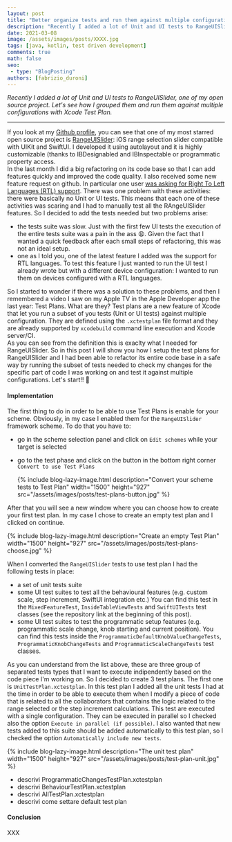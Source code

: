 ```yaml
---
layout: post
title: "Better organize tests and run them against multiple configuration with Xcode Test Plan"
description: "Recently I added a lot of Unit and UI tests to RangeUISlider, one of my open source project. Let's see how I grouped them and run them against multiple configurations with Xcode Test Plan."
date: 2021-03-08
image: /assets/images/posts/XXXX.jpg
tags: [java, kotlin, test driven development]
comments: true
math: false
seo:
 - type: "BlogPosting"
authors: [fabrizio_duroni] 
---
```


*Recently I added a lot of Unit and UI tests to RangeUISlider, one of my open source project. Let's see how I grouped them and run them against multiple configurations with Xcode Test Plan.*

---

If you look at my [Github profile](), you can see that one of my most starred open source project is [RangeUISlider](https://github.com/chicio/RangeUISlider "rangeslider ios"): iOS range selection slider compatible with UIKit and SwiftUI. I developed it using autolayout and it is highly customizable (thanks to IBDesignabled and IBInspectable or programmatic property access.  
In the last month I did a big refactoring on its code base so that I can add features quickly and improved the code quality. I also received some new feature request on github. In particular one user [was asking for Right To Left Languages (RTL) support](XXX). There was one problem with these activities: there were basically no Unit or UI tests. This means that each one of these activities was scaring and I had to manually test all the RAngeUISlider features. So I decided to add the tests needed but two problems arise:

- the tests suite was slow. Just with the first few UI tests the execution of the entire tests suite was a pain in the ass :weary:. Given the fact that I wanted a quick feedback after each small steps of refactoring, this was not an ideal setup.
- one as I told you, one of the latest feature I added was the support for RTL languages. To test this feature I just wanted to run the UI test I already wrote but with a different device configuration: I wanted to run them on devices configured with a RTL languages.
 
So I started to wonder if there was a solution to these problems, and then I remembered a video I saw on my Apple TV in the Apple Developer app the last year: Test Plans.
What are they? Test plans are a new feature of Xcode that let you run a subset of you tests (Unit or UI tests) against multiple configuration. They are defined using the `.xctestplan` file format and they are already supported by `xcodebuild` command line execution and Xcode server/CI.  
As you can see from the definition this is exaclty what I needed for RangeUISlider. So in this post I will show you how I setup the test plans for RangeUISlider and I had been able to refactor its entire code base in a safe way by running the subset of tests needed to check my changes for the specific part of code I was working on and test it against multiple configurations. Let's start!! :rocket:

#### Implementation

The first thing to do in order to be able to use Test Plans is enable for your scheme. Obviously, in my case I enabled them for the `RangeUISlider` framework scheme. To do that you have to:

* go in the scheme selection panel and click on `Edit schemes` while your target is selected 
* go to the test phase and click on the button in the bottom right corner `Convert to use Test Plans`
  
  {% include blog-lazy-image.html description="Convert your scheme tests to Test Plan" width="1500" height="927" src="/assets/images/posts/test-plans-button.jpg" %}

After that you will see a new window where you can choose how to create your first test plan. In my case I chose to create an empty test plan and I clicked on continue.

{% include blog-lazy-image.html description="Create an empty Test Plan" width="1500" height="927" src="/assets/images/posts/test-plans-choose.jpg" %}

When I converted the `RangeUISlider` tests to use test plan I had the following tests in place:

* a set of unit tests suite
* some UI test suites to test all the behavioural features (e.g. custom scale, step increment, SwiftUI integration etc.) You can find this test in the `MixedFeatureTest`, `InsideTableViewTests` and `SwiftUITests` test classes (see the repository link at the beginning of this post).
* some UI test suites to test the programmatic setup features (e.g. programmatic scale change, knob starting and current position). You can find this tests inside the `ProgrammaticDefaultKnobValueChangeTests`, `ProgrammaticKnobChangeTests` and `ProgrammaticScaleChangeTests` test classes.

As you can understand from the list above, these are three group of separated tests types that I want to execute indipendently based on the code piece I'm working on.  So I decided to create 3 test plans. The first one is `UnitTestPlan.xctestplan`. In this test plan I added all the unit tests I had at the time in order to be able to execute them when I modify a piece of code that is related to all the collaborators that contains the logic related to the range selected or the step increment calculations. This test are executed with a single configuration. They can be executed in parallel so I checked also the option `Execute in parallel (if possible)`. I also wanted that new tests added to this suite should be added automatically to this test plan, so I checked the option `Automatically include new tests`.

{% include blog-lazy-image.html description="The unit test plan" width="1500" height="927" src="/assets/images/posts/test-plan-unit.jpg" %}


- descrivi ProgrammaticChangesTestPlan.xctestplan
- descrivi BehaviourTestPlan.xctestplan
- descrivi AllTestPlan.xctestplan
- descrivi come settare default test plan

#### Conclusion

XXX